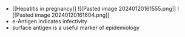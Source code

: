 - [[Hepatitis in pregnancy]] 
![[Pasted image 20240120161555.png]]
![[Pasted image 20240120161604.png]]
- e-Antigen indicates infectivity
- surface antigen is a useful marker of epidemiology